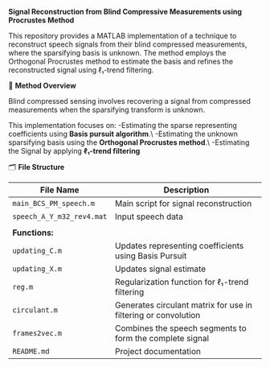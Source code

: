**Signal Reconstruction from Blind Compressive Measurements using Procrustes Method**

This repository provides a MATLAB implementation of a technique to reconstruct speech signals from their blind compressed measurements, where the sparsifying basis is unknown. 
The method employs the Orthogonal Procrustes method to estimate the basis and refines the reconstructed signal using ℓ₁-trend filtering.

🧠 **Method Overview**

Blind compressed sensing involves recovering a signal from compressed measurements when the sparsifying transform is unknown. 

This implementation focuses on:
-Estimating the sparse representing coefficients using **Basis pursuit algorithm**.\\
-Estimating the unknown sparsifying basis using the **Orthogonal Procrustes method**.\\
-Estimating the Signal by applying **ℓ₁-trend filtering**

🗂️ **File Structure**

| **File Name**             | **Description**                                                |
| ------------------------- | -------------------------------------------------------------- |
| `main_BCS_PM_speech.m`    | Main script for signal reconstruction                          |
| `speech_A_Y_m32_rev4.mat` | Input speech data                                              |
|                           |                                                                |
| **Functions:**            |                                                                |
| `updating_C.m`            | Updates representing coefficients using Basis Pursuit          |
| `updating_X.m`            | Updates signal estimate                                        |
| `reg.m`                   | Regularization function for ℓ₁-trend filtering                 |
| `circulant.m`             | Generates circulant matrix for use in filtering or convolution |
| `frames2vec.m`            | Combines the speech segments to form the complete signal       |
| `README.md`               | Project documentation                                          |

